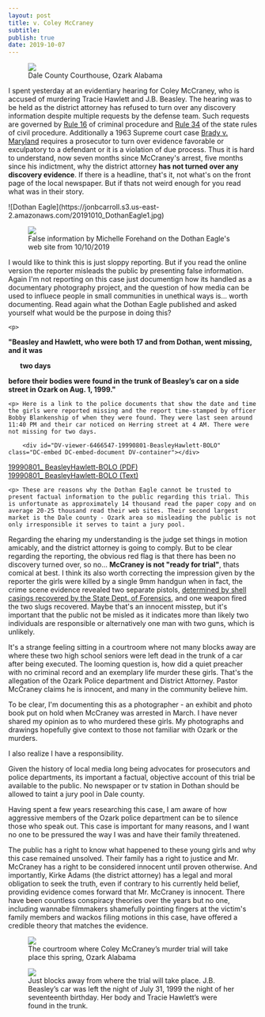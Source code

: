 ```yaml
---
layout: post
title: v. Coley McCraney
subtitle: 
publish: true
date: 2019-10-07
---
```


<figure>
<img src="https://jonbcarroll.s3.us-east-2.amazonaws.com/20191007-DSCF2349+copy.jpg">
<figcaption> Dale County Courthouse, Ozark Alabama</figcaption>
</figure>
I spent yesterday at an evidentiary hearing for Coley McCraney, who is accused of murdering Tracie Hawlett and J.B. Beasley. The hearing was to be held as the district attorney has refused to turn over any discovery information despite multiple requests by the defense team. Such requests are governed by <a href="http://judicial.alabama.gov/docs/library/rules/cr16_1.pdf"> Rule 16</a> of criminal procedure and <a href= "http://judicial.alabama.gov/docs/library/rules/CV34.pdf">Rule 34</a> of the state rules of civil procedure. 
Additionally a 1963 Supreme court case <a href="https://en.wikipedia.org/wiki/Brady_disclosure"> Brady v. Maryland</a> requires a prosecutor to turn over evidence favorable or exculpatory to a defendant or it is a violation of due process. Thus it is hard to understand, now seven months since McCraney's arrest, five months since his indictment, why the district attorney <strong>has not turned over any discovery evidence</strong>. If there is a headline, that's it, not what's on the front page of the local newspaper. But if thats not weird enough for you read what was in their story.
<p>
    ![Dothan Eagle](https://jonbcarroll.s3.us-east-2.amazonaws.com/20191010_DothanEagle1.jpg)
    <figure>
<img src="https://jonbcarroll.s3.us-east-2.amazonaws.com/20191010_DothanEagle1.jpg">
<figcaption>False information by Michelle Forehand on the Dothan Eagle's web site from 10/10/2019</figcaption>
</figure>
<p>
I would like to think this is just sloppy reporting. But if you read the online version the reporter misleads the public by presenting false information. Again I'm not reporting on this case just documentign how its handled as a documentary photography project, and the question of how media can be used to influece people in small communities in unethical ways is... worth documenting. Read again what the Dothan Eagle published and asked yourself what would be the purpose in doing this?
    
    <p>
<strong>"Beasley and Hawlett, who were both 17 and from Dothan, went missing, and it was <ul>two days</ul> before their bodies were found in the trunk of Beasley’s car on a side street in Ozark on Aug. 1, 1999."</strong>
        
    <p> Here is a link to the police documents that show the date and time the girls were reported missing and the report time-stamped by officer Bobby Blankenship of when they were found. They were last seen around 11:40 PM and their car noticed on Herring street at 4 AM. There were not missing for two days.
    
        <div id="DV-viewer-6466547-19990801-BeasleyHawlett-BOLO" class="DC-embed DC-embed-document DV-container"></div>
<script src="//assets.documentcloud.org/viewer/loader.js"></script>
<script>
  DV.load("https://www.documentcloud.org/documents/6466547-19990801-BeasleyHawlett-BOLO.js", {
  responsive: true,
    container: "#DV-viewer-6466547-19990801-BeasleyHawlett-BOLO"
  });
</script>
<noscript>
  <a href="https://assets.documentcloud.org/documents/6466547/19990801-BeasleyHawlett-BOLO.pdf">19990801_ BeasleyHawlett-BOLO (PDF)</a>
  <br />
  <a href="https://assets.documentcloud.org/documents/6466547/19990801-BeasleyHawlett-BOLO.txt">19990801_ BeasleyHawlett-BOLO (Text)</a>
</noscript>


    <p> These are reasons why the Dothan Eagle cannot be trusted to present factual information to the public regarding this trial. This is unfortunate as approximately 14 thousand read the paper copy and on average 20-25 thousand read their web sites. Their second largest market is the Dale county - Ozark area so misleading the public is not only irresponsible it serves to taint a jury pool.
        
<p>Regarding the eharing my understanding is the judge set things in motion amicably, and the district attorney is going to comply. 
But to be clear regarding the reporting, the obvious red flag is that there has been no discovery turned over, so no... <strong>McCraney is not "ready for trial"</strong>, thats comical at best. I think its also worth correcting the impression given by the reporter the girls were killed by a single 9mm handgun when in fact, the crime scene evidence revealed two separate pistols, <a href="https://www.documentcloud.org/documents/6463435-20191008-Firearmstest.html"> determined by shell casings recovered by the State Dept. of Forensics</a>, and one weapon fired the two slugs recovered. Maybe that's an innocent misstep, but it's important that the public not be misled as it indicates more than likely two individuals are responsible or alternatively one man with two guns, which is unlikely.

    
 
 <p> It's a strange feeling sitting in a courtroom where not many blocks away are where these two high school seniors were left dead in the trunk of a car after being executed. The looming question is, how did a quiet preacher with no criminal record and an exemplary life murder these girls. That's the allegation of the Ozark Police department and District Attorney. Pastor McCraney claims he is innocent, and many in the community believe him.
 <p>
To be clear, I'm documenting this as a photographer - an exhibit and photo book put on hold when McCraney was arrested in March. I have never shared my opinion as to who murdered these girls. 
My photographs and drawings hopefully give context to those not familiar with Ozark or the murders.  

<p>I also realize I have a responsibility.

<p> Given the history of local media long being advocates for prosecutors and police departments, its important a factual, objective account of this trial be available to the public. No newspaper or tv station in Dothan should be allowed to taint a jury pool in Dale county.  
 <p>
Having spent a few years researching this case, I am aware of how aggressive members of the Ozark police department can be to silence those who speak out. 
This case is important for many reasons, and I want no one to be pressured the way I was and have their family threatened.
<p>
The public has a right to know what happened to these young girls and why this case remained unsolved. Their family has a right to justice and Mr. McCraney has a right to be considered innocent until proven otherwise. And importantly, Kirke Adams (the district attorney) has a legal and moral obligation to seek the truth, even if contrary to his currently held belief, providing evidence comes forward that Mr. McCraney is innocent. 
There have been countless conspiracy theories over the years but no one, including wannabe filmmakers shamefully pointing fingers at the victim's family members and wackos filing motions in this case, have offered a credible theory that matches the evidence. 


 
<figure>
<img src="https://jonbcarroll.s3.us-east-2.amazonaws.com/20191007-DSCF2342+copy.jpg">
<figcaption> The courtroom where Coley McCraney’s murder trial will take place this spring, Ozark Alabama</figcaption>
</figure>

<figure>
<img src="https://jonbcarroll.s3.us-east-2.amazonaws.com/20191007-DSCF2407+copy.jpg">
<figcaption> Just blocks away from where the trial will take place. J.B. Beasley’s car was left the night of July 31, 1999 the night of her seventeenth birthday. Her body and Tracie Hawlett’s were found in the trunk.</figcaption>
</figure>
